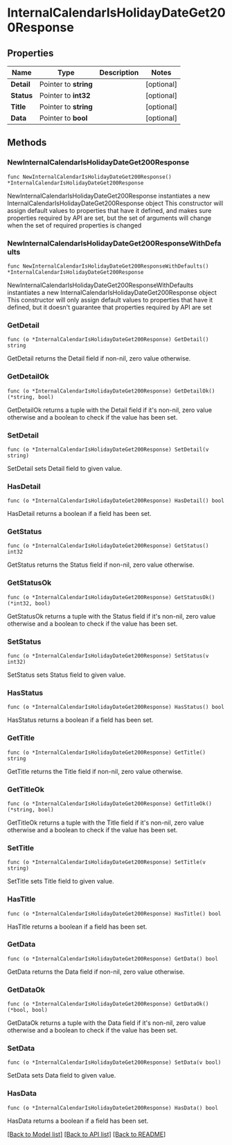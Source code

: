 # InternalCalendarIsHolidayDateGet200Response

## Properties

Name | Type | Description | Notes
------------ | ------------- | ------------- | -------------
**Detail** | Pointer to **string** |  | [optional] 
**Status** | Pointer to **int32** |  | [optional] 
**Title** | Pointer to **string** |  | [optional] 
**Data** | Pointer to **bool** |  | [optional] 

## Methods

### NewInternalCalendarIsHolidayDateGet200Response

`func NewInternalCalendarIsHolidayDateGet200Response() *InternalCalendarIsHolidayDateGet200Response`

NewInternalCalendarIsHolidayDateGet200Response instantiates a new InternalCalendarIsHolidayDateGet200Response object
This constructor will assign default values to properties that have it defined,
and makes sure properties required by API are set, but the set of arguments
will change when the set of required properties is changed

### NewInternalCalendarIsHolidayDateGet200ResponseWithDefaults

`func NewInternalCalendarIsHolidayDateGet200ResponseWithDefaults() *InternalCalendarIsHolidayDateGet200Response`

NewInternalCalendarIsHolidayDateGet200ResponseWithDefaults instantiates a new InternalCalendarIsHolidayDateGet200Response object
This constructor will only assign default values to properties that have it defined,
but it doesn't guarantee that properties required by API are set

### GetDetail

`func (o *InternalCalendarIsHolidayDateGet200Response) GetDetail() string`

GetDetail returns the Detail field if non-nil, zero value otherwise.

### GetDetailOk

`func (o *InternalCalendarIsHolidayDateGet200Response) GetDetailOk() (*string, bool)`

GetDetailOk returns a tuple with the Detail field if it's non-nil, zero value otherwise
and a boolean to check if the value has been set.

### SetDetail

`func (o *InternalCalendarIsHolidayDateGet200Response) SetDetail(v string)`

SetDetail sets Detail field to given value.

### HasDetail

`func (o *InternalCalendarIsHolidayDateGet200Response) HasDetail() bool`

HasDetail returns a boolean if a field has been set.

### GetStatus

`func (o *InternalCalendarIsHolidayDateGet200Response) GetStatus() int32`

GetStatus returns the Status field if non-nil, zero value otherwise.

### GetStatusOk

`func (o *InternalCalendarIsHolidayDateGet200Response) GetStatusOk() (*int32, bool)`

GetStatusOk returns a tuple with the Status field if it's non-nil, zero value otherwise
and a boolean to check if the value has been set.

### SetStatus

`func (o *InternalCalendarIsHolidayDateGet200Response) SetStatus(v int32)`

SetStatus sets Status field to given value.

### HasStatus

`func (o *InternalCalendarIsHolidayDateGet200Response) HasStatus() bool`

HasStatus returns a boolean if a field has been set.

### GetTitle

`func (o *InternalCalendarIsHolidayDateGet200Response) GetTitle() string`

GetTitle returns the Title field if non-nil, zero value otherwise.

### GetTitleOk

`func (o *InternalCalendarIsHolidayDateGet200Response) GetTitleOk() (*string, bool)`

GetTitleOk returns a tuple with the Title field if it's non-nil, zero value otherwise
and a boolean to check if the value has been set.

### SetTitle

`func (o *InternalCalendarIsHolidayDateGet200Response) SetTitle(v string)`

SetTitle sets Title field to given value.

### HasTitle

`func (o *InternalCalendarIsHolidayDateGet200Response) HasTitle() bool`

HasTitle returns a boolean if a field has been set.

### GetData

`func (o *InternalCalendarIsHolidayDateGet200Response) GetData() bool`

GetData returns the Data field if non-nil, zero value otherwise.

### GetDataOk

`func (o *InternalCalendarIsHolidayDateGet200Response) GetDataOk() (*bool, bool)`

GetDataOk returns a tuple with the Data field if it's non-nil, zero value otherwise
and a boolean to check if the value has been set.

### SetData

`func (o *InternalCalendarIsHolidayDateGet200Response) SetData(v bool)`

SetData sets Data field to given value.

### HasData

`func (o *InternalCalendarIsHolidayDateGet200Response) HasData() bool`

HasData returns a boolean if a field has been set.


[[Back to Model list]](../README.md#documentation-for-models) [[Back to API list]](../README.md#documentation-for-api-endpoints) [[Back to README]](../README.md)


